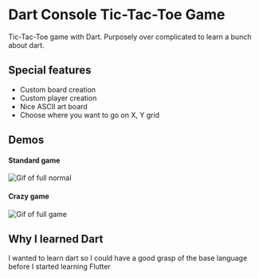 # Dart Console Tic-Tac-Toe Game

Tic-Tac-Toe game with Dart. Purposely over complicated to learn a bunch about dart.
## Special features
- Custom board creation
- Custom player creation
- Nice ASCII art board
- Choose where you want to go on X, Y grid

## Demos
#### Standard game
![Gif of full normal](https://github.com/michael-lesirge/tic-tac-toe/assets/100492377/f9bf4c9f-05ff-4b6f-b282-8d3e470bc21c)

#### Crazy game
![Gif of full game](https://github.com/michael-lesirge/tic-tac-toe/assets/100492377/8a853b52-f458-426d-947d-b41158917fb0)

## Why I learned Dart
I wanted to learn dart so I could have a good grasp of the base language before I started learning Flutter
